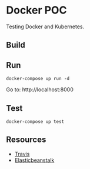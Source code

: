 # Docker POC

Testing Docker and Kubernetes.

## Build

## Run

    docker-compose up run -d

Go to: http://localhost:8000

## Test

    docker-compose up test

## Resources

* [Travis](https://travis-ci.com/github/ninowalker/docker-poc)
* [Elasticbeanstalk](https://console.aws.amazon.com/elasticbeanstalk/home?region=us-east-1#/application/overview?applicationName=docker-poc)
